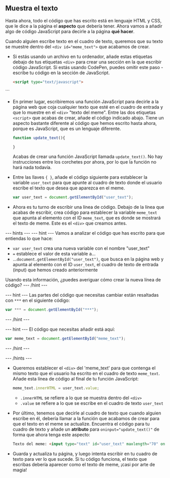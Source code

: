 ## Muestra el texto

Hasta ahora, todo el código que has escrito está en lenguaje HTML y CSS, que le dice a la página el **aspecto** que debería tener. Ahora vamos a añadir algo de código JavaScript para decirle a la página **qué hacer**.

Cuando alguien escribe texto en el cuadro de texto, queremos que su texto se muestre dentro del `<div id="meme_text">` que acabamos de crear.

- Si estás usando un archivo en tu ordenador, añade estas etiquetas debajo de tus etiquetas `<div>` para crear una sección en la que escribir código JavaScript. Si estás usando CodePen, puedes omitir este paso - escribe tu código en la sección de JavaScript.

  ```html
  <script type="text/javascript">
</script>
  ```

- En primer lugar, escribiremos una función JavaScript para decirle a la página web que coja cualquier texto que esté en el cuadro de entrada y que lo muestre en el `<div>` "texto del meme". Entre las dos etiquetas `<script>` que acabas de crear, añade el código indicado abajo. Tiene un aspecto bastante diferente al código que hemos escrito hasta ahora, porque es JavaScript, que es un lenguaje diferente.

  ```JavaScript
  function update_text(){

  }
  ```

  Acabas de crear una función JavaScript llamada `update_text()`. No hay instrucciones entre los corchetes por ahora, por lo que la función no hará nada todavía.

- Entre las llaves `{ }`, añade el código siguiente para establecer la variable `user_text` para que apunte al cuadro de texto donde el usuario escribe el texto que desea que aparezca en el meme.

  ```JavaScript
  var user_text = document.getElementById("user_text");
  ```

- Ahora es tu turno de escribir una línea de código. Debajo de la línea que acabas de escribir, crea código para establecer la variable `meme_text` que apunta al elemento con el ID `meme_text`, que es donde se mostrará el texto de meme. Este es el `<div>` que creamos antes.

--- hints ---
 --- hint --- Vamos a analizar el código que has escrito para que entiendas lo que hace:

* `var user_text` crea una nueva variable con el nombre "user_text"
* `=` establece el valor de esta variable a...
* ...`document.getElementById("user_text")`, que busca en la página web y apunta al elemento con el ID `user_text`, el cuadro de texto de entrada (input) que hemos creado anteriormente

Usando esta información, ¿puedes averiguar cómo crear la nueva línea de código?
--- /hint ---


--- hint --- Las partes del código que necesitas cambiar están resaltadas con `***` en el siguiente código:
```JavaScript
var *** = document.getElementById("***");
```
--- /hint ---

--- hint --- El código que necesitas añadir está aquí:

```JavaScript
var meme_text = document.getElementById("meme_text");
```
--- /hint ---

--- /hints ---


- Queremos establecer el `<div>` del 'meme_text' para que contenga el mismo texto que el usuario ha escrito en el cuadro de texto `meme_text`. Añade esta línea de código al final de tu función JavaScript:

  ``` JavaScript
  meme_text.innerHTML = user_text.value;
  ```

  * `.innerHTML` se refiere a lo que se muestra dentro del `<div>`
  * `.value` se refiere a lo que se escribe en el cuadro de texto `user_text`

- Por último, tenemos que decirle al cuadro de texto que cuando alguien escribe en él, debería llamar a la función que acabamos de crear para que el texto en el meme se actualize. Encuentra el código para tu cuadro de texto y añade un **atributo** para `oninput="update_text()"` de forma que ahora tenga este aspecto:

  ```html
  Texto del meme: <input type="text" id="user_text" maxlength="70" oninput="update_text()"><p>
  ```

 - Guarda y actualiza tu página, y luego intenta escribir en tu cuadro de texto para ver lo que sucede. Si tu código funciona, el texto que escribas debería aparecer como el texto de meme, ¡casi por arte de magia!
